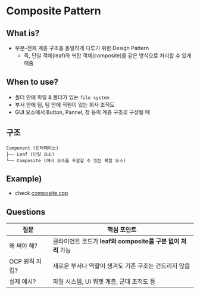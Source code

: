 Composite Pattern
==
## What is?
- 부분-전체 계층 구조를 동일하게 다루기 위한 Design Pattern
    - 즉, 단일 객체(leaf)와 복합 객체(composite)를 같은 방식으로 처리할 수 있게 해줌

## When to use?
- 폴더 안에 파일 & 폴더가 있는 `file system`
- 부서 안에 팀, 팀 안에 직원이 있는 회사 조직도
- GUI 요소에서 Button, Pannel, 창 등이 계층 구조로 구성될 때

## 구조
```
Component (인터페이스)
├── Leaf (단일 요소)
└── Composite (여러 요소를 포함할 수 있는 복합 요소)
```

## Example)
- check [composite.cpp](composite.cpp)

## Questions
| 질문         | 핵심 포인트                                     |
| ---------- | ------------------------------------------ |
| 왜 써야 해?    | 클라이언트 코드가 **leaf와 composite를 구분 없이 처리** 가능 |
| OCP 원칙 지킴? | 새로운 부서나 역할이 생겨도 기존 구조는 건드리지 않음             |
| 실제 예시?     | 파일 시스템, UI 위젯 계층, 군대 조직도 등                 |
